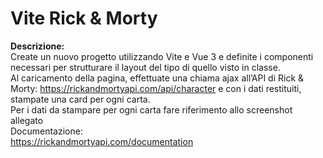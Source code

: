 Vite Rick & Morty  
===
**Descrizione:**  
Create un nuovo progetto utilizzando Vite e Vue 3 e definite i componenti necessari per strutturare il layout del tipo di quello visto in classe.  
Al caricamento della pagina, effettuate una chiama ajax all’API di Rick & Morty: https://rickandmortyapi.com/api/character e con i dati restituiti, stampate una card per ogni carta.  
Per i dati da stampare per ogni carta fare riferimento allo screenshot allegato  
Documentazione:  
https://rickandmortyapi.com/documentation  